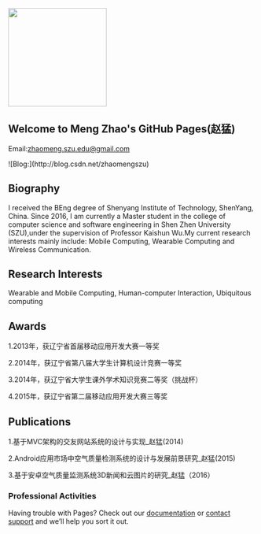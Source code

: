 


<img width="200" height="200" src="https://MengZhao2017.github.io/zm.jpg"/>  

## Welcome to Meng Zhao's GitHub Pages(赵猛)

Email:zhaomeng.szu.edu@gmail.com
<p>![Blog:](http://blog.csdn.net/zhaomengszu)</p>

## Biography
I received the BEng degree of Shenyang Institute of Technology, ShenYang, China. Since 2016, I am currently a Master student in the college of computer science and software engineering in Shen Zhen University (SZU),under the supervision of Professor Kaishun Wu.My current research interests mainly include: Mobile Computing, Wearable Computing and Wireless Communication. 


## Research Interests
Wearable and Mobile Computing, Human-computer Interaction, Ubiquitous computing

## Awards
<p>1.2013年，获辽宁省首届移动应用开发大赛一等奖</p>
<p>2.2014年，获辽宁省第八届大学生计算机设计竞赛一等奖</p>
<p>3.2014年，获辽宁省大学生课外学术知识竞赛二等奖（挑战杯）</p>
<p>4.2015年，获辽宁省第二届移动应用开发大赛三等奖</p>

## Publications
<p>1.基于MVC架构的交友网站系统的设计与实现_赵猛(2014)</p>
<p>2.Android应用市场中空气质量检测系统的设计与发展前景研究_赵猛(2015)</p>
<p>3.基于安卓空气质量监测系统3D新闻和云图片的研究_赵猛（2016）</P>




### Professional Activities

Having trouble with Pages? Check out our [documentation](https://help.github.com/categories/github-pages-basics/) or [contact support](https://github.com/contact) and we’ll help you sort it out.
